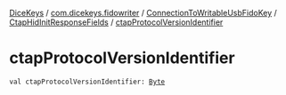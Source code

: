 [DiceKeys](../../../index.md) / [com.dicekeys.fidowriter](../../index.md) / [ConnectionToWritableUsbFidoKey](../index.md) / [CtapHidInitResponseFields](index.md) / [ctapProtocolVersionIdentifier](./ctap-protocol-version-identifier.md)

# ctapProtocolVersionIdentifier

`val ctapProtocolVersionIdentifier: `[`Byte`](https://kotlinlang.org/api/latest/jvm/stdlib/kotlin/-byte/index.html)